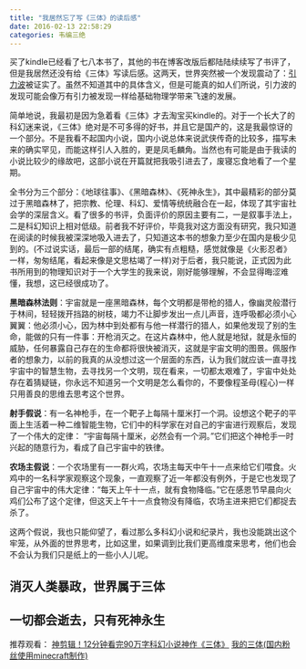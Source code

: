 ```yaml
---
title: "我居然忘了写《三体》的读后感"
date: 2016-02-13 22:58:29
categories: 韦编三绝
---
```

买了kindle已经看了七八本书了，其他的书在博客改版后都陆陆续续写了书评了，但是我居然还没有给《三体》写读后感。这两天，世界突然被一个发现震动了：[引力波](http://www.guokr.com/article/441177/)被证实了。虽然不知道其中的具体含义，但是可能真的如人们所说，引力波的发现可能会像万有引力被发现一样给基础物理学带来飞速的发展。

简单地说，我最初是因为急着看《三体》才去淘宝买kindle的。对于一个长大了的科幻迷来说，《三体》绝对是不可多得的好书，并且它是国产的，这是我最惊讶的一个部分。不是我看不起国内小说，国内小说总体来说武侠传奇的比较多，描写未来的确实罕见，而能这样引人入胜的，更是凤毛麟角。当然也有可能是由于我读的小说比较少的缘故吧，这部小说在开篇就把我吸引进去了，废寝忘食地看了一个星期。

全书分为三个部分：《地球往事》、《黑暗森林》、《死神永生》，其中最精彩的部分莫过于黑暗森林了，把宗教、伦理、科幻、爱情等统统融合在一起，体现了其宇宙社会学的深层含义。看了很多的书评，负面评价的原因主要有二，一是叙事手法上，二是科幻知识上相对低级。前者我不好评价，毕竟我对这方面没有研究，我只知道在阅读的时候我被深深地吸入进去了，只知道这本书的想象力至少在国内是极少见到的。(不过说实话，最后一部的结尾，确实有点粗糙，感觉就像是《火影忍者》一样，匆匆结尾，看起来像是文思枯竭了一样)对于后者，我只能说，正式因为此书所用到的物理知识对于一个大学生的我来说，刚好能够理解，不会显得晦涩难懂，我想，这已经很成功了。

**黑暗森林法则**：宇宙就是一座黑暗森林，每个文明都是带枪的猎人，像幽灵般潜行于林间，轻轻拨开挡路的树枝，竭力不让脚步发出一点儿声音，连呼吸都必须小心翼翼：他必须小心，因为林中到处都有与他一样潜行的猎人，如果他发现了别的生命，能做的只有一件事：开枪消灭之。在这片森林中，他人就是地狱，就是永恒的威胁，任何暴露自己存在的生命都将很快被消灭，这就是宇宙文明的图景。佩服作者的想象力，以前的我真的从没想过这一个层面的东西，认为我们就应该一直寻找宇宙中的智慧生物，去寻找另一个文明，现在看来，一切都太艰难了，宇宙中处处存在着猜疑链，你永远不知道另一个文明是怎么看你的，不要像程圣母(程心)一样只用善良的思维去思考这个世界。

**射手假说**：有一名神枪手，在一个靶子上每隔十厘米打一个洞。设想这个靶子的平面上生活着一种二维智能生物，它们中的科学家在对自己的宇宙进行观察后，发现了一个伟大的定律： “宇宙每隔十厘米，必然会有一个洞。”它们把这个神枪手一时兴起的随意行为，看成了自己宇宙中的铁律。

**农场主假说**：一个农场里有一一群火鸡，农场主每天中午十一点来给它们喂食。火鸡中的一名科学家观察这个现象，一直观察了近一年都没有例外，于是它也发现了自己宇宙中的伟大定律：“每天上午十一点，就有食物降临。”它在感恩节早晨向火鸡们公布了这个定律，但这天上午十一点食物没有降临，农场主进来把它们都捉去杀了。  

这两个假说，我也只能仰望了，看过那么多科幻小说和纪录片，我也没能跳出这个牢笼，从外面的世界思考，比如这里，如果调到比我们更高维度来思考，他们也会不会认为我们只是纸上的一些小人儿呢。

## 消灭人类暴政，世界属于三体
## 一切都会逝去，只有死神永生

推荐观看： 
[神剪辑！12分钟看完90万字科幻小说神作《三体》](https://www.youtube.com/watch?v=HL_o_if5it0) 
[我的三体(国内粉丝使用minecraft制作)](http://www.bilibili.com/bangumi/i/1704/)

